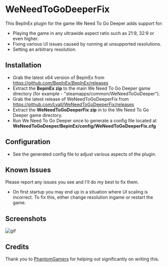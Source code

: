 # WeNeedToGoDeeperFix

This BepInEx plugin for the game We Need To Go Deeper adds support for:
- Playing the game in any ultrawide aspect ratio such as 21:9, 32:9 or even higher.
- Fixing various UI issues caused by running at unsupported resolutions.
- Setting an arbitrary resolution.

## Installation
- Grab the latest x64 version of BepinEx from https://github.com/BepInEx/BepInEx/releases
- Extract the **BepinEx zip** to the main We Need To Go Deeper game directory (for example - "steamapps/common/WeNeedToGoDeeper").
- Grab the latest release of WeNeedToGoDeeperFix from https://github.com/Lyall/WeNeedToGoDeeperFix/releases
- Extract the **WeNeedToGoDeeperFix zip** in to the We Need To Go Deeper game directory.
- Run We Need To Go Deeper once to generate a config file located at **WeNeedToGoDeeper/BepinEx/config/WeNeedToGoDeeperFix.cfg**

## Configuration
- See the generated config file to adjust various aspects of the plugin.

## Known Issues
Please report any issues you see and I'll do my best to fix them.
- On first startup you may end up in a situation where UI scaling is incorrect. To fix this, either change resolution ingame or restart the game.

## Screenshots

![gif](https://user-images.githubusercontent.com/695941/158790693-25aee713-3072-4734-9c12-c98664166872.gif)

## Credits
Thank you to [PhantomGamers](https://github.com/PhantomGamers) for helping out significantly on writing this.
